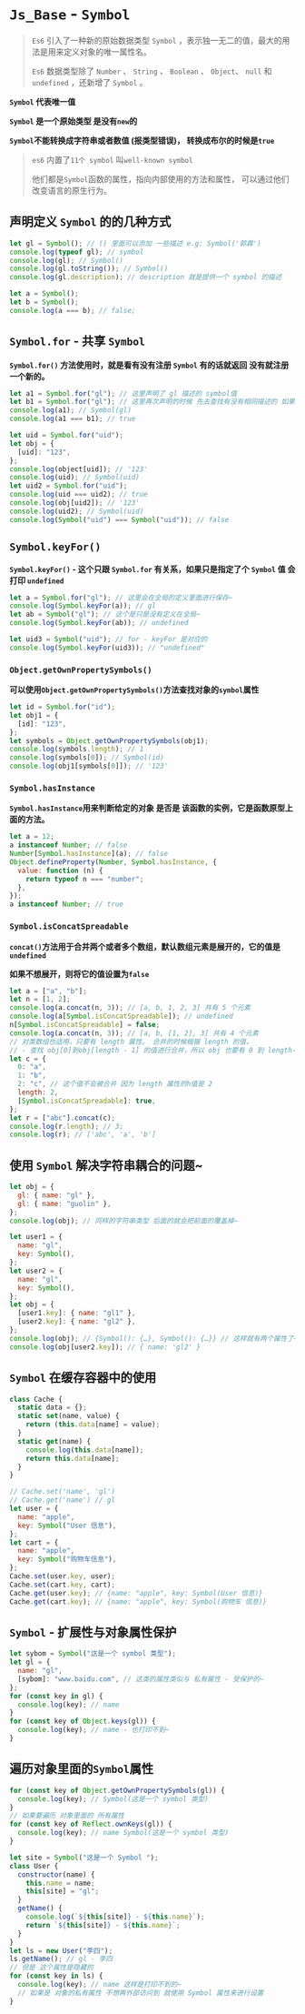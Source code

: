 # `Js_Base` - `Symbol`

> `Es6` 引入了一种新的原始数据类型 `Symbol` ，表示独一无二的值，最大的用法是用来定义对象的唯一属性名。
>
> `Es6` 数据类型除了 `Number` 、 `String` 、 `Boolean` 、 `Object`、 `null` 和 `undefined` ，还新增了 `Symbol` 。

**`Symbol` 代表唯一值**

**`Symbol` 是一个原始类型 是没有`new`的**

**`Symbol`不能转换成字符串或者数值 (报类型错误)， 转换成布尔的时候是`true`**

> `es6` 内置了`11个 symbol` 叫`well-known symbol`
>
> 他们都是`Symbol`函数的属性，指向内部使用的方法和属性， 可以通过他们改变语言的原生行为。

## 声明定义 `Symbol` 的的几种方式

```js
let gl = Symbol(); // () 里面可以添加 一些描述 e.g: Symbol('郭霖')
console.log(typeof gl); // symbol
console.log(gl); // Symbol()
console.log(gl.toString()); // Symbol()
console.log(gl.description); // description 就是提供一个 symbol 的描述

let a = Symbol();
let b = Symbol();
console.log(a === b); // false;
```

## `Symbol.for` - 共享 `Symbol`

**`Symbol.for()` 方法使用时，就是看有没有注册 `Symbol` 有的话就返回 没有就注册一个新的。**

```js
let a1 = Symbol.for("gl"); // 这里声明了 gl 描述的 symbol值
let b1 = Symbol.for("gl"); // 这里再次声明的时候 先去查找有没有相同描述的 如果有就直接引用了~
console.log(a1); // Symbol(gl)
console.log(a1 === b1); // true

let uid = Symbol.for("uid");
let obj = {
  [uid]: "123",
};
console.log(object[uid]); // '123'
console.log(uid); // Symbol(uid)
let uid2 = Symbol.for("uid");
console.log(uid === uid2); // true
console.log(obj[uid2]); // '123'
console.log(uid2); // Symbol(uid)
console.log(Symbol("uid") === Symbol("uid")); // false
```

## `Symbol.keyFor()`

**`Symbol.keyFor()` - 这个只跟 `Symbol.for` 有关系，如果只是指定了个 `Symbol` 值 会打印 `undefined`**

```js
let a = Symbol.for("gl"); // 这里会在全局的定义里面进行保存~
console.log(Symbol.keyFor(a)); // gl
let ab = Symbol("gl"); // 这个是只是没有定义在全局~
console.log(Symbol.keyFor(ab)); // undefined

let uid3 = Symbol("uid"); // for - keyFor 是对应的
console.log(Symbol.keyFor(uid3)); // "undefined"
```

### `Object.getOwnPropertySymbols()`

**可以使用`Object.getOwnPropertySymbols()`方法查找对象的`symbol`属性**

```js
let id = Symbol.for("id");
let obj1 = {
  [id]: "123",
};
let symbols = Object.getOwnPropertySymbols(obj1);
console.log(symbols.length); // 1
console.log(symbols[0]); // Symbol(id)
console.log(obj1[symbols[0]]); // '123'
```

### `Symbol.hasInstance`

**`Symbol.hasInstance`用来判断给定的对象 是否是 该函数的实例，它是函数原型上面的方法。**

```js
let a = 12;
a instanceof Number; // false
Number[Symbol.hasInstance](a); // false
Object.defineProperty(Number, Symbol.hasInstance, {
  value: function (n) {
    return typeof n === "number";
  },
});
a instanceof Number; // true
```

### `Symbol.isConcatSpreadable`

**`concat()`方法用于合并两个或者多个数组，默认数组元素是展开的，它的值是`undefined`**

**如果不想展开，则将它的值设置为`false`**

```js
let a = ["a", "b"];
let n = [1, 2];
console.log(a.concat(n, 3)); // [a, b, 1, 2, 3] 共有 5 个元素
console.log(a[Symbol.isConcatSpreadable]); // undefined
n[Symbol.isConcatSpreadable] = false;
console.log(a.concat(n, 3)); // [a, b, [1, 2], 3] 共有 4 个元素
// 对类数组也适用，只要有 length 属性。 合并的时候根据 length 的值，
// - 查找 obj[0]到obj[length - 1] 的值进行合并，所以 obj 也要有 0 到 length-1 的属性值
let c = {
  0: "a",
  1: "b",
  2: "c", // 这个值不会被合并 因为 length 属性的h值是 2
  length: 2,
  [Symbol.isConcatSpreadable]: true,
};
let r = ["abc"].concat(c);
console.log(r.length); // 3;
console.log(r); // ['abc', 'a', 'b']
```

## 使用 `Symbol` 解决字符串耦合的问题~

```js
let obj = {
  gl: { name: "gl" },
  gl: { name: "guolin" },
};
console.log(obj); // 同样的字符串类型 后面的就会把前面的覆盖掉~

let user1 = {
  name: "gl",
  key: Symbol(),
};
let user2 = {
  name: "gl",
  key: Symbol(),
};
let obj = {
  [user1.key]: { name: "gl1" },
  [user2.key]: { name: "gl2" },
};
console.log(obj); // {Symbol(): {…}, Symbol(): {…}} // 这样就有两个属性了~
console.log(obj[user2.key]); // { name: 'gl2' }
```

## `Symbol` 在缓存容器中的使用

```js
class Cache {
  static data = {};
  static set(name, value) {
    return (this.data[name] = value);
  }
  static get(name) {
    console.log(this.data[name]);
    return this.data[name];
  }
}

// Cache.set('name', 'gl')
// Cache.get('name') // gl
let user = {
  name: "apple",
  key: Symbol("User 信息"),
};
let cart = {
  name: "apple",
  key: Symbol("购物车信息"),
};
Cache.set(user.key, user);
Cache.set(cart.key, cart);
Cache.get(user.key); // {name: "apple", key: Symbol(User 信息)}
Cache.get(cart.key); // {name: "apple", key: Symbol(购物车 信息)}
```

## `Symbol` - 扩展性与对象属性保护

```js
let sybom = Symbol("这是一个 symbol 类型");
let gl = {
  name: "gl",
  [sybom]: "www.baidu.com", // 这类的属性类似与 私有属性 - 受保护的~
};
for (const key in gl) {
  console.log(key); // name
}
for (const key of Object.keys(gl)) {
  console.log(key); // name - 也打印不到~
}
```

## 遍历对象里面的`Symbol`属性

```js
for (const key of Object.getOwnPropertySymbols(gl)) {
  console.log(key); // Symbol(这是一个 symbol 类型)
}
// 如果要遍历 对象里面的 所有属性
for (const key of Reflect.ownKeys(gl)) {
  console.log(key); // name Symbol(这是一个 symbol 类型)
}
```

```js
let site = Symbol("这是一个 Symbol ");
class User {
  constructor(name) {
    this.name = name;
    this[site] = "gl";
  }
  getName() {
    console.log(`${this[site]} - ${this.name}`);
    return `${this[site]} - ${this.name}`;
  }
}
let ls = new User("李四");
ls.getName(); // gl - 李四
// 但是 这个属性是隐藏的
for (const key in ls) {
  console.log(key); // name 这样是打印不到的~
  // 如果是 对象的私有属性 不想再外部访问到 就使用 Symbol 属性来进行设置
}
```
